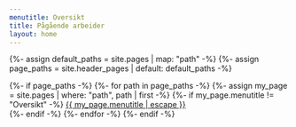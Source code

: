 ```yaml
---
menutitle: Oversikt
title: Pågående arbeider
layout: home
---
```



{%- assign default_paths = site.pages | map: "path" -%}
{%- assign page_paths = site.header_pages | default: default_paths -%}

{%- if page_paths -%}
    {%- for path in page_paths -%}
        {%- assign my_page = site.pages | where: "path", path | first -%}
        {%- if my_page.menutitle != "Oversikt" -%}
            <a class="page-link" href="{{ my_page.url | relative_url }}">{{ my_page.menutitle | escape }}</a><br>
        {%- endif -%}
    {%- endfor -%}
{%- endif -%}

